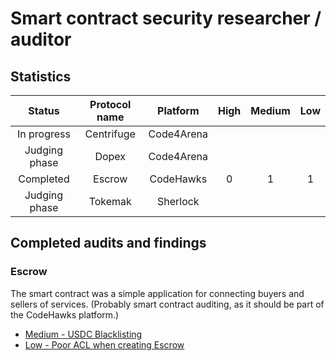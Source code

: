 # Smart contract security researcher / auditor

## Statistics
|  Status| Protocol name  | Platform   | High |   Medium | Low |
|:---:|:---:|:---:|:---:|:--:|:---:|
|  In progress |  Centrifuge | Code4Arena  |   |   |   |
|  Judging phase |  Dopex |  Code4Arena |   |   |   |
|  Completed |  Escrow |  CodeHawks |  0  |  1  |  1  |
|  Judging phase |  Tokemak  |  Sherlock |   |   |   |

## Completed audits and findings

### Escrow
The smart contract was a simple application for connecting buyers and sellers of services. (Probably smart contract auditing, as it should be part of the CodeHawks platform.)
- [Medium - USDC Blacklisting](Escrow/001-M.md)
- [Low - Poor ACL when creating Escrow](Escrow/001-L.md)
